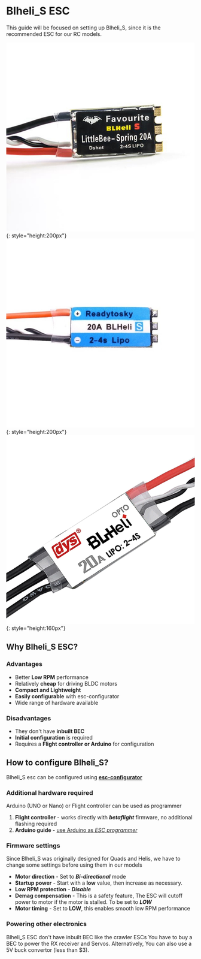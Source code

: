 # Blheli_S ESC

This guide will be focused on setting up Blheli_S, since it is the recommended ESC for our RC models.

![alt text](images/blheli-littlebee.webp){: style="height:200px"}
![alt text](images/blheli-readytosky.webp){: style="height:200px"}
![alt text](images/blheli-dys.webp){: style="height:160px"} 

## Why Blheli_S ESC?

### Advantages
* Better **Low RPM** performance
* Relatively **cheap** for driving BLDC motors
* **Compact and Lightweight**
* **Easily configurable** with esc-configurator
* Wide range of hardware available

### Disadvantages
* They don't have **inbuilt BEC**
* **Initial configuration** is required
* Requires a **Flight controller or Arduino** for configuration

## How to configure Blheli_S?
Blheli_S esc can be configured using **[esc-configurator](https://esc-configurator.com)**

### Additional hardware required
Arduino (UNO or Nano) or Flight controller can be used as programmer

1. **Flight controller** - works directly with ***betaflight*** firmware, no additional flashing required
2. **Arduino guide** - [use Arduino as *ESC programmer*](https://youtu.be/i6lhMcQLRSU)

### Firmware settings
Since Blheli_S was originally designed for Quads and Helis, we have to change some settings before using them in our models

* **Motor direction** - Set to ***Bi-directional*** mode
* **Startup power** - Start with a **low** value, then increase as necessary.
* **Low RPM protection** - ***Disable***
* **Demag compensation** - This is a safety feature, The ESC will cutoff power to motor if the motor is stalled. To be set to ***LOW***
* **Motor timing** - Set to **LOW**, this enables smooth low RPM performance

### Powering other electronics

Blheli_S ESC don't have inbuilt BEC like the crawler ESCs
You have to buy a BEC to power the RX receiver and Servos.
Alternatively, You can also use a 5V buck convertor (less than $3).

